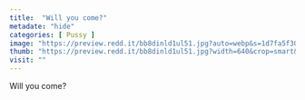 ```yaml
---
title:  "Will you come?"
metadate: "hide"
categories: [ Pussy ]
image: "https://preview.redd.it/bb8dinld1ul51.jpg?auto=webp&s=1d7fa5f304641392a35653170327717c64f69bba"
thumb: "https://preview.redd.it/bb8dinld1ul51.jpg?width=640&crop=smart&auto=webp&s=2393573776c74cf9a00b04afabb9405fc97544e9"
visit: ""
---
```

Will you come?
